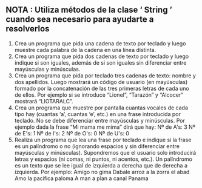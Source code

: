 ## NOTA :  Utiliza métodos de la clase ‘ String ’ cuando sea necesario para ayudarte a resolverlos
1. Crea un programa que pida una cadena de texto por teclado y luego muestre cada palabra
de la cadena en una línea distinta.
2. Crea un programa que pida dos cadenas de texto por teclado y luego indique si son iguales,
además de si son iguales sin diferenciar entre mayúsculas y minúsculas.
3. Crea un programa que pida por teclado tres cadenas de texto: nombre y dos apellidos. Luego
mostrará un código de usuario (en mayúsculas) formado por la concatenación de las tres
primeras letras de cada uno de ellos. Por ejemplo si se introduce “Lionel”, “Tarazón” y
“Alcocer” mostrará “LIOTARALC”.
4. Crea un programa que muestre por pantalla cuantas vocales de cada tipo hay (cuantas ‘a’,
cuantas ‘e’, etc.) en una frase introducida por teclado. No se debe diferenciar entre
mayúsculas y minúsculas. Por ejemplo dada la frase “Mi mama me mima” dirá que hay:
Nº de A's: 3
Nº de E's: 1
Nº de I's: 2
Nº de O's: 0
Nº de U's: 0
5. Realiza un programa que lea una frase por teclado e indique si la frase es un palíndromo o
no (ignorando espacios y sin diferenciar entre mayúsculas y minúsculas). Supondremos que
el usuario solo introducirá letras y espacios (ni comas, ni puntos, ni acentos, etc.). Un
palíndromo es un texto que se lee igual de izquierda a derecha que de derecha a izquierda.
Por ejemplo:
Amigo no gima
Dabale arroz a la zorra el abad
Amo la pacífica paloma
A man a plan a canal Panama
